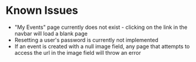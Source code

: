 # Known Issues
- "My Events" page currently does not exist - clicking on the link in the navbar will load a blank page
- Resetting a user's password is currently not implemented
- If an event is created with a null image field, any page that attempts to access the url in the image field will throw an error